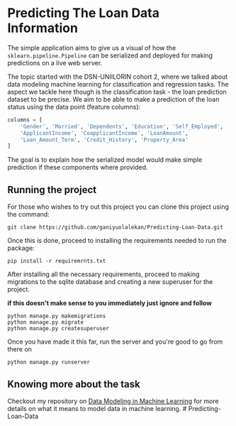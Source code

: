 # Predicting The Loan Data Information

The simple application aims to give us a visual of how the `sklearn.pipeline.Pipeline` can be serialized and deployed for making predictions on a live web server.

The topic started with the DSN-UNIILORIN cohort 2, where we talked about data modeling machine learning for classification and regression tasks. The aspect we tackle here though is the classification task - the loan prediction dataset to be precise. We aim to be able to make a prediction of the loan status using the data point (feature columns):

```python
columns = [
    'Gender', 'Married', 'Dependents', 'Education', 'Self_Employed',
    'ApplicantIncome', 'CoapplicantIncome', 'LoanAmount',
    'Loan_Amount_Term', 'Credit_History', 'Property_Area'
]
```

The goal is to explain how the serialized model would make simple prediction if these components where provided.

## Running the project

For those who wishes to try out this project you can clone this project using the command:

```commandline
git clone https://github.com/ganiyuolalekan/Predicting-Loan-Data.git
```

Once this is done, proceed to installing the requirements needed to run the package:

```commandline
pip install -r requiremrnts.txt
```

After installing all the necessary requirements, proceed to making migrations to the sqlite database and creating a new superuser for the project.

__if this doesn't make sense to you immediately just ignore and follow__

```commandline
python manage.py makemigrations
python manage.py migrate
python manage.py createsuperuser
```

Once you have made it this far, run the server and you're good to go from there on

```commandline
python manage.py runserver
```

## Knowing more about the task

Checkout my repository on [Data Modeling in Machine Learning](https://github.com/ganiyuolalekan/Data-Modeling-Tutorial-DSN-UNIILORIN-) for more details on what it means to model data in machine learning.
#   P r e d i c t i n g - L o a n - D a t a  
 